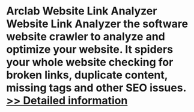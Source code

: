 # Arclab Website Link Analyzer<br />Website Link Analyzer the software website crawler to analyze and optimize your website. It spiders your whole website checking for broken links, duplicate content, missing tags and other SEO issues.<br />[>> Detailed information](https://secure.shareit.com/shareit/product.html?productid=300661618&affiliateid=200057808)